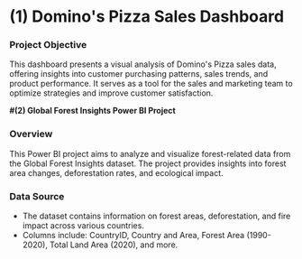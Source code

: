 
# (1) Domino's Pizza Sales Dashboard

### Project Objective
This dashboard presents a visual analysis of Domino's Pizza sales data, offering insights into customer purchasing patterns, sales trends, and product performance. It serves as a tool for the sales and marketing team to optimize strategies and improve customer satisfaction.

**#(2) Global Forest Insights Power BI Project**

### Overview
This Power BI project aims to analyze and visualize forest-related data from the Global Forest Insights dataset. The project provides insights into forest area changes, deforestation rates, and ecological impact.

### Data Source
- The dataset contains information on forest areas, deforestation, and fire impact across various countries.
- Columns include: CountryID, Country and Area, Forest Area (1990-2020), Total Land Area (2020), and more.



